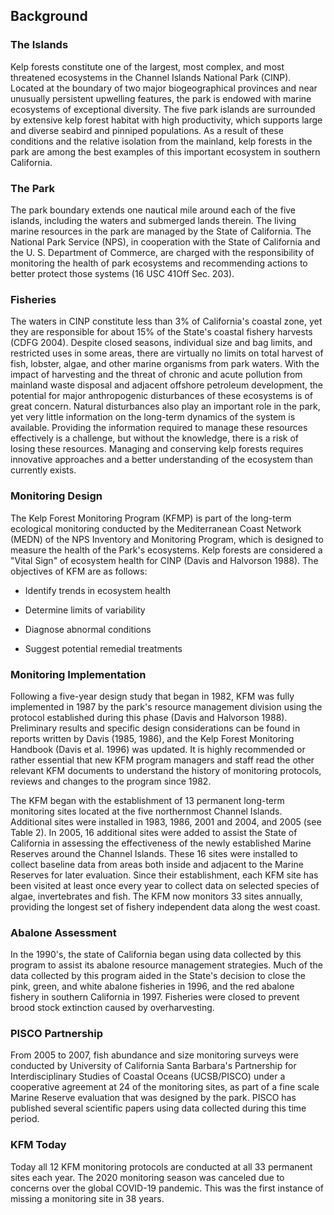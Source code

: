 ## Background

### The Islands

Kelp forests constitute one of the largest, most complex, and most threatened ecosystems in the Channel Islands National Park (CINP). Located at the boundary of two major biogeographical provinces and near unusually persistent upwelling features, the park is endowed with marine ecosystems of exceptional diversity. The five park islands are surrounded by extensive kelp forest habitat with high productivity, which supports large and diverse seabird and pinniped populations. As a result of these conditions and the relative isolation from the mainland, kelp forests in the park are among the best examples of this important ecosystem in southern California.

### The Park

The park boundary extends one nautical mile around each of the five islands, including the waters and submerged lands therein. The living marine resources in the park are managed by the State of California. The National Park Service (NPS), in cooperation with the State of California and the U. S. Department of Commerce, are charged with the responsibility of monitoring the health of park ecosystems and recommending actions to better protect those systems (16 USC 41Off Sec. 203).

### Fisheries

The waters in CINP constitute less than 3% of California's coastal zone, yet they are responsible for about 15% of the State's coastal fishery harvests (CDFG 2004). Despite closed seasons, individual size and bag limits, and restricted uses in some areas, there are virtually no limits on total harvest of fish, lobster, algae, and other marine organisms from park waters. With the impact of harvesting and the threat of chronic and acute pollution from mainland waste disposal and adjacent offshore petroleum development, the potential for major anthropogenic disturbances of these ecosystems is of great concern. Natural disturbances also play an important role in the park, yet very little information on the long-term dynamics of the system is available. Providing the information required to manage these resources effectively is a challenge, but without the knowledge, there is a risk of losing these resources. Managing and conserving kelp forests requires innovative approaches and a better understanding of the ecosystem than currently exists.

### Monitoring Design

The Kelp Forest Monitoring Program (KFMP) is part of the long-term ecological monitoring conducted by the Mediterranean Coast Network (MEDN) of the NPS Inventory and Monitoring Program, which is designed to measure the health of the Park's ecosystems. Kelp forests are considered a "Vital Sign" of ecosystem health for CINP (Davis and Halvorson 1988). The objectives of KFM are as follows:

-   Identify trends in ecosystem health

-   Determine limits of variability

-   Diagnose abnormal conditions

-   Suggest potential remedial treatments

### Monitoring Implementation

Following a five-year design study that began in 1982, KFM was fully implemented in 1987 by the park's resource management division using the protocol established during this phase (Davis and Halvorson 1988). Preliminary results and specific design considerations can be found in reports written by Davis (1985, 1986), and the Kelp Forest Monitoring Handbook (Davis et al. 1996) was updated. It is highly recommended or rather essential that new KFM program managers and staff read the other relevant KFM documents to understand the history of monitoring protocols, reviews and changes to the program since 1982.

The KFM began with the establishment of 13 permanent long-term monitoring sites located at the five northernmost Channel Islands. Additional sites were installed in 1983, 1986, 2001 and 2004, and 2005 (see Table 2). In 2005, 16 additional sites were added to assist the State of California in assessing the effectiveness of the newly established Marine Reserves around the Channel Islands. These 16 sites were installed to collect baseline data from areas both inside and adjacent to the Marine Reserves for later evaluation. Since their establishment, each KFM site has been visited at least once every year to collect data on selected species of algae, invertebrates and fish. The KFM now monitors 33 sites annually, providing the longest set of fishery independent data along the west coast.

### Abalone Assessment

In the 1990's, the state of California began using data collected by this program to assist its abalone resource management strategies. Much of the data collected by this program aided in the State's decision to close the pink, green, and white abalone fisheries in 1996, and the red abalone fishery in southern California in 1997. Fisheries were closed to prevent brood stock extinction caused by overharvesting.

### PISCO Partnership

From 2005 to 2007, fish abundance and size monitoring surveys were conducted by University of California Santa Barbara's Partnership for Interdisciplinary Studies of Coastal Oceans (UCSB/PISCO) under a cooperative agreement at 24 of the monitoring sites, as part of a fine scale Marine Reserve evaluation that was designed by the park. PISCO has published several scientific papers using data collected during this time period.

### KFM Today

Today all 12 KFM monitoring protocols are conducted at all 33 permanent sites each year. The 2020 monitoring season was canceled due to concerns over the global COVID-19 pandemic. This was the first instance of missing a monitoring site in 38 years.
